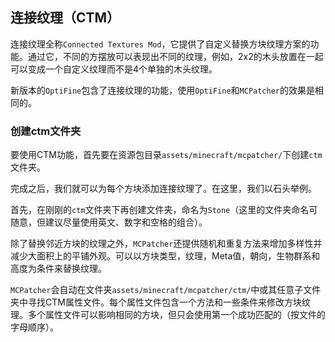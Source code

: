 ## 连接纹理（CTM）

连接纹理全称`Connected Textures Mod`，它提供了自定义替换方块纹理方案的功能。通过它，不同的方摆放可以表现出不同的纹理，例如，2x2的木头放置在一起可以变成一个自定义纹理而不是4个单独的木头纹理。

新版本的`OptiFine`包含了连接纹理的功能，使用`OptiFine`和`MCPatcher`的效果是相同的。

### 创建ctm文件夹

要使用CTM功能，首先要在资源包目录`assets/minecraft/mcpatcher/`下创建`ctm`文件夹。

完成之后，我们就可以为每个方块添加连接纹理了。在这里，我们以石头举例。

首先，在刚刚的`ctm`文件夹下再创建文件夹，命名为`Stone`（这里的文件夹命名可随意，但建议尽量使用英文、数字和空格的组合）。

除了替换邻近方块的纹理之外，`MCPatcher`还提供随机和重复方法来增加多样性并减少大面积上的平铺外观。可以以方块类型，纹理，Meta值，朝向，生物群系和高度为条件来替换纹理。

`MCPatcher`会自动在文件夹`assets/minecraft/mcpatcher/ctm/`中或其任意子文件夹中寻找CTM属性文件。每个属性文件包含一个方法和一些条件来修改方块纹理。多个属性文件可以影响相同的方块，但只会使用第一个成功匹配的（按文件的字母顺序）。
